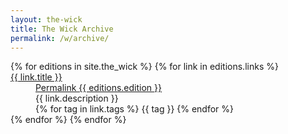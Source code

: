 ```yaml
---
layout: the-wick
title: The Wick Archive
permalink: /w/archive/
---
```


<dl>
  {% for editions in site.the_wick %}
  {% for link in editions.links %}
  <dt><a href="{{ link.url }}">{{ link.title }}</a></dt>
  <dd><a href="/w/{{ editions.edition }}/">Permalink {{ editions.edition }}</a></dd>
  <dd>{{ link.description }}</dd>
  <dd>{% for tag in link.tags %}
  {{ tag }} {% endfor %}</dd>
  {% endfor %}
  {% endfor %}
</dl>